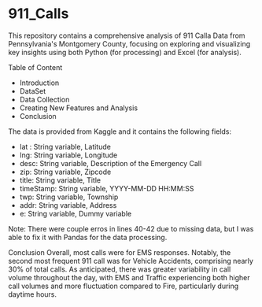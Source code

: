 # 911_Calls
This repository contains a comprehensive analysis of 911 Calla Data from Pennsylvania's Montgomery County, focusing on exploring and visualizing key insights using both Python (for processing) and Excel (for analysis).

Table of Content
- Introduction
- DataSet
- Data Collection
- Creating New Features and Analysis
- Conclusion

The data is provided from Kaggle and it contains the following fields:
- lat : String variable, Latitude
- lng: String variable, Longitude
- desc: String variable, Description of the Emergency Call
- zip: String variable, Zipcode
- title: String variable, Title
- timeStamp: String variable, YYYY-MM-DD HH:MM:SS
- twp: String variable, Township
- addr: String variable, Address
- e: String variable, Dummy variable 

Note: There were couple erros in lines 40-42 due to missing data, but I was able to fix it with Pandas for the data processing. 

Conclusion
Overall, most calls were for EMS responses. Notably, the second most frequent 911 call was for Vehicle Accidents, comprising nearly 30% of total calls. As anticipated, there was greater variability in call volume throughout the day, with EMS and Traffic experiencing both higher call volumes and more fluctuation compared to Fire, particularly during daytime hours.
